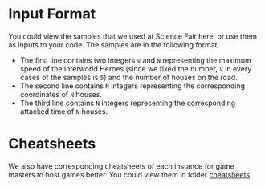 # Input Format
You could view the samples that we used at Science Fair here, or use them as inputs to your code. The samples are in the following format:
- The first line contains two integers `V` and `N` representing the maximum speed of the Interworld Heroes (since we fixed the number, `V` in every cases of the samples is `5`) and the number of houses on the road.
- The second line contains `N` integers representing the corresponding coordinates of `N` houses.
- The third line contains `N` integers representing the corresponding attacked time of `N` houses.

# Cheatsheets
We also have corresponding cheatsheets of each instance for game masters to host games better. You could view them in folder [cheatsheets](cheatsheets).